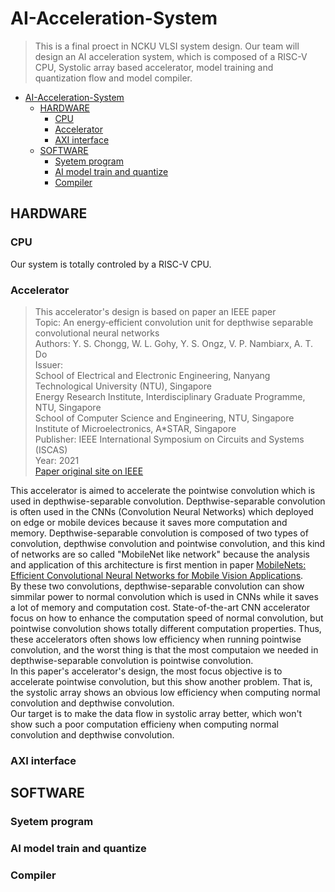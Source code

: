 # AI-Acceleration-System  
>This is a final proect in NCKU VLSI system design. Our team will design an AI acceleration system, which is composed of a RISC-V CPU, Systolic array based accelerator, model training and quantization flow and model compiler.  

- [AI-Acceleration-System](#ai-acceleration-system)
  - [HARDWARE](#hardware)
    - [CPU](#cpu)
    - [Accelerator](#accelerator)
    - [AXI interface](#axi-interface)
  - [SOFTWARE](#software)
    - [Syetem program](#syetem-program)
    - [AI model train and quantize](#ai-model-train-and-quantize)
    - [Compiler](#compiler)

## HARDWARE  
### CPU  
Our system is totally controled by a RISC-V CPU.
  
  
  
  
### Accelerator  
> This accelerator's design is based on paper an IEEE paper  
> Topic: An energy‑efficient convolution unit for depthwise separable convolutional neural networks  
> Authors: Y. S. Chongg, W. L. Gohy, Y. S. Ongz, V. P. Nambiarx, A. T. Do  
> Issuer:  
> School of Electrical and Electronic Engineering, Nanyang Technological University (NTU), Singapore  
> Energy Research Institute, Interdisciplinary Graduate Programme, NTU, Singapore  
> School of Computer Science and Engineering, NTU, Singapore
> Institute of Microelectronics, A*STAR, Singapore  
> Publisher: IEEE International Symposium on Circuits and Systems (ISCAS)  
> Year: 2021  
> [Paper original site on IEEE](https://ieeexplore.ieee.org/document/9401192)

This accelerator is aimed to accelerate the pointwise convolution which is used in depthwise-separable convolution.
Depthwise-separable convolution is often used in the CNNs (Convolution Neural Networks) which deployed on edge or mobile devices because it saves more computation and memory.
Depthwise-separable convolution is composed of two types of convolution, depthwise convolution and pointwise convolution, and this kind of networks are so called "MobileNet like network" because the analysis 
and application of this architecture is first mention in paper [MobileNets: Efficient Convolutional Neural Networks for Mobile Vision Applications](https://arxiv.org/abs/1704.04861).   
By these two convolutions, depthwise-separable convolution can show simmilar power to normal convolution which is used in CNNs while it saves a lot of memory and computation cost.
State-of-the-art CNN accelerator focus on how to enhance the computation speed of normal convolution, but pointwise convolution shows totally different computation properties.
Thus, these accelerators often shows low efficiency when running pointwise convolution, and the worst thing is that the most computaion we needed in depthwise-separable convolution is pointwise convolution.  
In this paper's accelerator's design, the most focus objective is to accelerate pointwise convolution, but this show another problem.
That is, the systolic array shows an obvious low efficiency when computing normal convolution and depthwise convolution.  
Our target is to make the data flow in systolic array better, which won't show such a poor computation efficieny when computing normal convolution and depthwise convolution.


### AXI interface  
## SOFTWARE  
### Syetem program  
### AI model train and quantize  
### Compiler  
